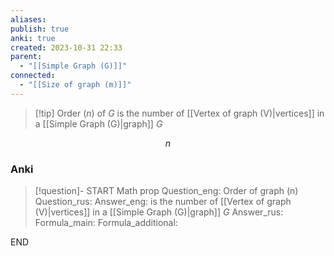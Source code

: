 ```yaml
---
aliases: 
publish: true
anki: true
created: 2023-10-31 22:33
parent:
  - "[[Simple Graph (G)]]"
connected:
  - "[[Size of graph (m)]]"
---
```


> [!tip] Order (${} n$) of ${} G {}$
> is the number of [[Vertex of graph (V)|vertices]] in a [[Simple Graph (G)|graph]] $G$

$$n$$

### Anki
> [!question]-
START
Math prop
Question_eng: Order of graph (n)
Question_rus: 
Answer_eng: is the number of [[Vertex of graph (V)|vertices]] in a [[Simple Graph (G)|graph]] $G$
Answer_rus: 
Formula_main: 
Formula_additional:
<!--ID: 1699164654357-->
END











